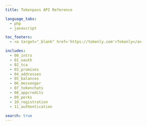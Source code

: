 ```yaml
---
title: Tokenpass API Reference

language_tabs:
  - php
  - javascript

toc_footers:
  - <a target="_blank" href='https://tokenly.com'>Tokenly</a>

includes:
  - 00_intro
  - 01_oauth
  - 02_tca
  - 03_promises
  - 04_addresses
  - 05_balances
  - 06_messenger
  - 07_tokenchats
  - 08_appcredits
  - 09_perks
  - 10_registration
  - 11_authentication

search: true
---
```


